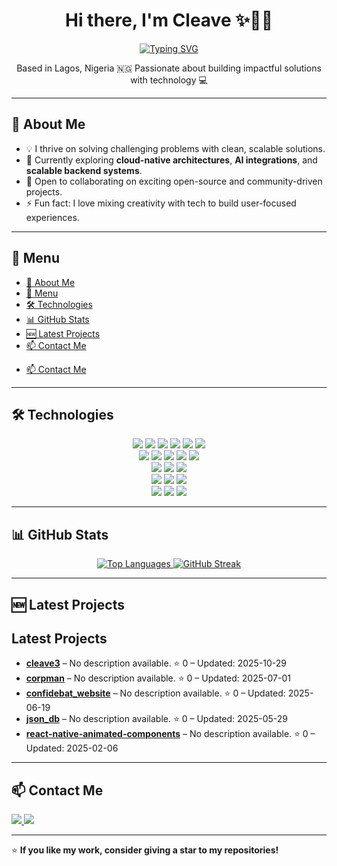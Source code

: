 <h1 align="center">Hi there, I'm Cleave ✨👨‍💻</h1>
<p align="center">
  <a href="https://git.io/typing-svg">
    <img src="https://readme-typing-svg.herokuapp.com?font=Fira+Code&weight=500&size=24&duration=3000&pause=500&color=1572b6&center=true&vCenter=true&width=500&lines=Senior+Software+Engineer;Problem+Solver;Cloud+%26+Backend+Developer;FullStack+Developer;Lifelong+Learner;Open+Source+Contributor" alt="Typing SVG" />
  </a>
</p>
<p align="center">
  Based in Lagos, Nigeria 🇳🇬  
  Passionate about building impactful solutions with technology 💻  
</p>

---

## 🚀 About Me  
- 💡 I thrive on solving challenging problems with clean, scalable solutions.  
- 🌱 Currently exploring **cloud-native architectures**, **AI integrations**, and **scalable backend systems**.  
- 🤝 Open to collaborating on exciting open-source and community-driven projects.  
- ⚡ Fun fact: I love mixing creativity with tech to build user-focused experiences.

---

## 📂 Menu
- [🚀 About Me](#-about-me)
- [📂 Menu](#-menu)
- [🛠️ Technologies](#️-technologies)
- [📊 GitHub Stats](#-github-stats)
- [🆕 Latest Projects](#-latest-projects)
- [📫 Contact Me](#-contact-me)
<!-- - [⏳ Coding Activity (WakaTime)](#-coding-activity-wakatime) -->
- [📫 Contact Me](#-contact-me)

---

## 🛠️ Technologies  

<p align="center">
  <!-- Frontend -->
  <img src="https://img.shields.io/badge/HTML5-E34F26?style=for-the-badge&logo=html5&logoColor=white" />
  <img src="https://img.shields.io/badge/CSS3-1572b6?style=for-the-badge&logo=css3&logoColor=white" />
  <img src="https://img.shields.io/badge/JavaScript-F7DF1E?style=for-the-badge&logo=javascript&logoColor=black" />
  <img src="https://img.shields.io/badge/TypeScript-007ACC?style=for-the-badge&logo=typescript&logoColor=white" />
  <img src="https://img.shields.io/badge/React-61DBFB?style=for-the-badge&logo=react&logoColor=black" />
  <img src="https://img.shields.io/badge/Redux-593D88?style=for-the-badge&logo=redux&logoColor=white" />
  <br/>
  <!-- Backend -->
  <img src="https://img.shields.io/badge/Node.js-43853D?style=for-the-badge&logo=node.js&logoColor=white" />
  <img src="https://img.shields.io/badge/Python-3776AB?style=for-the-badge&logo=python&logoColor=white" />
  <img src="https://img.shields.io/badge/Go-00ADD8?style=for-the-badge&logo=go&logoColor=white" />
  <img src="https://img.shields.io/badge/PHP-777BB4?style=for-the-badge&logo=php&logoColor=white" />
  <img src="https://img.shields.io/badge/Docker-2496ED?style=for-the-badge&logo=docker&logoColor=white" />
  <br/>
  <!-- Databases -->
  <img src="https://img.shields.io/badge/MongoDB-4EA94B?style=for-the-badge&logo=mongodb&logoColor=white" />
  <img src="https://img.shields.io/badge/MySQL-00000F?style=for-the-badge&logo=mysql&logoColor=white" />
  <img src="https://img.shields.io/badge/PostgreSQL-316192?style=for-the-badge&logo=postgresql&logoColor=white" />
  <br/>
  <!-- Cloud -->
  <img src="https://img.shields.io/badge/Amazon_AWS-232F3E?style=for-the-badge&logo=amazon-aws&logoColor=white" />
  <img src="https://img.shields.io/badge/Google_Cloud-4285F4?style=for-the-badge&logo=google-cloud&logoColor=white" />
  <img src="https://img.shields.io/badge/Microsoft_Azure-0089D6?style=for-the-badge&logo=microsoft-azure&logoColor=white" />
  <br/>
  <!-- OS -->
  <img src="https://img.shields.io/badge/Ubuntu-E95420?style=for-the-badge&logo=ubuntu&logoColor=white" />
  <img src="https://img.shields.io/badge/Windows-0078D6?style=for-the-badge&logo=windows&logoColor=white" />
  <img src="https://img.shields.io/badge/macOS-000000?style=for-the-badge&logo=apple&logoColor=white" />
</p>

---

## 📊 GitHub Stats  

<p align="center">
  <!-- <a href="https://github.com/cleave3">
    <img src="https://github-readme-stats.vercel.app/api?username=cleave3&count_private=true&show_icons=true&theme=radical" alt="GitHub Stats" />
  </a> -->
  <!-- <br/> -->
  <a href="https://github.com/cleave3">
    <img src="https://github-readme-stats.vercel.app/api/top-langs/?username=cleave3&langs_count=8&layout=compact&theme=radical" alt="Top Languages" />
  </a>
  <!-- <br/> -->
  <a href="https://git.io/streak-stats">
    <img src="https://github-readme-streak-stats.herokuapp.com?user=cleave3&theme=one-dark-pro&date_format=M%20j%5B%2C%20Y%5D&mode=weekly" alt="GitHub Streak" />
  </a>
  <!-- <br/>
  <img src="https://github-profile-trophy.vercel.app/?username=cleave3&theme=radical&column=6" alt="Trophies" /> -->
</p>

<!-- --- -->

<!-- ## ⏳ Coding Activity (WakaTime)
<figure>
  <img src="https://wakatime.com/share/@44c51cf2-6fc8-499d-a944-988b44312088/00aa8dce-ad08-409e-84a2-9cd4d632fa96.svg"></img>
</figure> -->

---

## 🆕 Latest Projects  

<!-- LATEST-PROJECTS:START -->
##  Latest Projects
- **[cleave3](https://github.com/cleave3/cleave3)** – No description available. ⭐ 0 – Updated: 2025-10-29
- **[corpman](https://github.com/cleave3/corpman)** – No description available. ⭐ 0 – Updated: 2025-07-01
- **[confidebat_website](https://github.com/cleave3/confidebat_website)** – No description available. ⭐ 0 – Updated: 2025-06-19
- **[json_db](https://github.com/cleave3/json_db)** – No description available. ⭐ 0 – Updated: 2025-05-29
- **[react-native-animated-components](https://github.com/cleave3/react-native-animated-components)** – No description available. ⭐ 0 – Updated: 2025-02-06
<!-- LATEST-PROJECTS:END -->

---

## 📫 Contact Me  

<p align="left">
  <a href="https://www.linkedin.com/in/cleave-owhiroro-113b57145/" target="_blank">
    <img src="https://img.shields.io/badge/linkedin-%230077B5.svg?&style=for-the-badge&logo=linkedin&logoColor=white" />
  </a>
  <a href="mailto:owhiroroeghele@gmail.com" target="_blank">
    <img src="https://img.shields.io/badge/mail-%23D14836.svg?&style=for-the-badge&logo=gmail&logoColor=white" />
  </a>
</p>

---
⭐ **If you like my work, consider giving a star to my repositories!**
